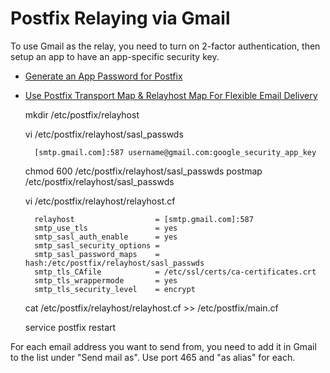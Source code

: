 # Postfix Relaying via Gmail

To use Gmail as the relay, you need to turn on 2-factor authentication, then
setup an app to have an app-specific security key.

- [Generate an App Password for Postfix](https://www.linode.com/docs/guides/configure-postfix-to-send-mail-using-gmail-and-google-workspace-on-debian-or-ubuntu/#generate-an-app-password-for-postfix)
- [Use Postfix Transport Map & Relayhost Map For Flexible Email Delivery](https://www.linuxbabe.com/mail-server/postfix-transport-map-relay-map-flexible-email-delivery)

    mkdir /etc/postfix/relayhost

    vi /etc/postfix/relayhost/sasl_passwds

        [smtp.gmail.com]:587 username@gmail.com:google_security_app_key

    chmod 600 /etc/postfix/relayhost/sasl_passwds
    postmap /etc/postfix/relayhost/sasl_passwds

    vi /etc/postfix/relayhost/relayhost.cf

        relayhost                  = [smtp.gmail.com]:587
        smtp_use_tls               = yes
        smtp_sasl_auth_enable      = yes
        smtp_sasl_security_options =
        smtp_sasl_password_maps    = hash:/etc/postfix/relayhost/sasl_passwds
        smtp_tls_CAfile            = /etc/ssl/certs/ca-certificates.crt
        smtp_tls_wrappermode       = yes
        smtp_tls_security_level    = encrypt

    cat /etc/postfix/relayhost/relayhost.cf >> /etc/postfix/main.cf

    service postfix restart

For each email address you want to send from, you need to add it in Gmail to
the list under "Send mail as". Use port 465 and "as alias" for each.
